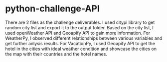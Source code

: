 # python-challenge-API
There are 2 files as the challenge deliverables.
I used citypi library to get random city list and export it to the output folder.
Based on the city list, I used openWeather API and Geoapify API to gain more information.
For WeatherPy, I observed different relationships between various variables and get further anlysis results.
For VacationPy, I used Geoapify API to get the hotel in the cities with ideal weather condition and showcase the cities on the map with their countries and the hotel names.

